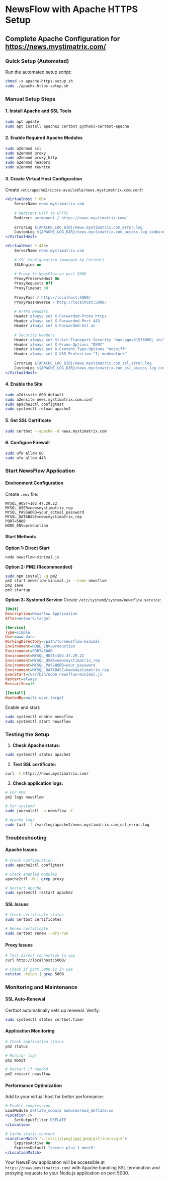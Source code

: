 # NewsFlow with Apache HTTPS Setup

## Complete Apache Configuration for https://news.mystimatrix.com/

### Quick Setup (Automated)

Run the automated setup script:
```bash
chmod +x apache-https-setup.sh
sudo ./apache-https-setup.sh
```

### Manual Setup Steps

#### 1. Install Apache and SSL Tools
```bash
sudo apt update
sudo apt install apache2 certbot python3-certbot-apache
```

#### 2. Enable Required Apache Modules
```bash
sudo a2enmod ssl
sudo a2enmod proxy
sudo a2enmod proxy_http
sudo a2enmod headers
sudo a2enmod rewrite
```

#### 3. Create Virtual Host Configuration

Create `/etc/apache2/sites-available/news.mystimatrix.com.conf`:

```apache
<VirtualHost *:80>
    ServerName news.mystimatrix.com
    
    # Redirect HTTP to HTTPS
    Redirect permanent / https://news.mystimatrix.com/
    
    ErrorLog ${APACHE_LOG_DIR}/news.mystimatrix.com_error.log
    CustomLog ${APACHE_LOG_DIR}/news.mystimatrix.com_access.log combined
</VirtualHost>

<VirtualHost *:443>
    ServerName news.mystimatrix.com
    
    # SSL Configuration (managed by Certbot)
    SSLEngine on
    
    # Proxy to NewsFlow on port 5000
    ProxyPreserveHost On
    ProxyRequests Off
    ProxyTimeout 30
    
    ProxyPass / http://localhost:5000/
    ProxyPassReverse / http://localhost:5000/
    
    # HTTPS Headers
    Header always set X-Forwarded-Proto https
    Header always set X-Forwarded-Port 443
    Header always set X-Forwarded-Ssl on
    
    # Security Headers
    Header always set Strict-Transport-Security "max-age=31536000; includeSubDomains"
    Header always set X-Frame-Options "DENY"
    Header always set X-Content-Type-Options "nosniff"
    Header always set X-XSS-Protection "1; mode=block"
    
    ErrorLog ${APACHE_LOG_DIR}/news.mystimatrix.com_ssl_error.log
    CustomLog ${APACHE_LOG_DIR}/news.mystimatrix.com_ssl_access.log combined
</VirtualHost>
```

#### 4. Enable the Site
```bash
sudo a2dissite 000-default
sudo a2ensite news.mystimatrix.com.conf
sudo apache2ctl configtest
sudo systemctl reload apache2
```

#### 5. Get SSL Certificate
```bash
sudo certbot --apache -d news.mystimatrix.com
```

#### 6. Configure Firewall
```bash
sudo ufw allow 80
sudo ufw allow 443
```

### Start NewsFlow Application

#### Environment Configuration
Create `.env` file:
```env
MYSQL_HOST=103.47.29.22
MYSQL_USER=newsmystimatrix_rep
MYSQL_PASSWORD=your_actual_password
MYSQL_DATABASE=newsmystimatrix_rep
PORT=5000
NODE_ENV=production
```

#### Start Methods

**Option 1: Direct Start**
```bash
node newsflow-minimal.js
```

**Option 2: PM2 (Recommended)**
```bash
sudo npm install -g pm2
pm2 start newsflow-minimal.js --name newsflow
pm2 save
pm2 startup
```

**Option 3: Systemd Service**
Create `/etc/systemd/system/newsflow.service`:
```ini
[Unit]
Description=NewsFlow Application
After=network.target

[Service]
Type=simple
User=www-data
WorkingDirectory=/path/to/newsflow-minimal
Environment=NODE_ENV=production
Environment=PORT=5000
Environment=MYSQL_HOST=103.47.29.22
Environment=MYSQL_USER=newsmystimatrix_rep
Environment=MYSQL_PASSWORD=your_password
Environment=MYSQL_DATABASE=newsmystimatrix_rep
ExecStart=/usr/bin/node newsflow-minimal.js
Restart=always
RestartSec=10

[Install]
WantedBy=multi-user.target
```

Enable and start:
```bash
sudo systemctl enable newsflow
sudo systemctl start newsflow
```

### Testing the Setup

1. **Check Apache status:**
```bash
sudo systemctl status apache2
```

2. **Test SSL certificate:**
```bash
curl -I https://news.mystimatrix.com/
```

3. **Check application logs:**
```bash
# For PM2
pm2 logs newsflow

# For systemd
sudo journalctl -u newsflow -f

# Apache logs
sudo tail -f /var/log/apache2/news.mystimatrix.com_ssl_error.log
```

### Troubleshooting

#### Apache Issues
```bash
# Check configuration
sudo apache2ctl configtest

# Check enabled modules
apache2ctl -M | grep proxy

# Restart Apache
sudo systemctl restart apache2
```

#### SSL Issues
```bash
# Check certificate status
sudo certbot certificates

# Renew certificate
sudo certbot renew --dry-run
```

#### Proxy Issues
```bash
# Test direct connection to app
curl http://localhost:5000/

# Check if port 5000 is in use
netstat -tulpn | grep 5000
```

### Monitoring and Maintenance

#### SSL Auto-Renewal
Certbot automatically sets up renewal. Verify:
```bash
sudo systemctl status certbot.timer
```

#### Application Monitoring
```bash
# Check application status
pm2 status

# Monitor logs
pm2 monit

# Restart if needed
pm2 restart newsflow
```

#### Performance Optimization
Add to your virtual host for better performance:
```apache
# Enable compression
LoadModule deflate_module modules/mod_deflate.so
<Location />
    SetOutputFilter DEFLATE
</Location>

# Cache static content
<LocationMatch "\.(css|js|png|jpg|jpeg|gif|ico|svg)$">
    ExpiresActive On
    ExpiresDefault "access plus 1 month"
</LocationMatch>
```

Your NewsFlow application will be accessible at `https://news.mystimatrix.com/` with Apache handling SSL termination and proxying requests to your Node.js application on port 5000.